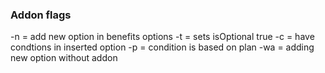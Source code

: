 ### Addon flags ###
 -n = add new option in benefits options
 -t = sets isOptional true
 -c = have condtions in inserted option
 -p = condition is based on plan
 -wa = adding new option without addon